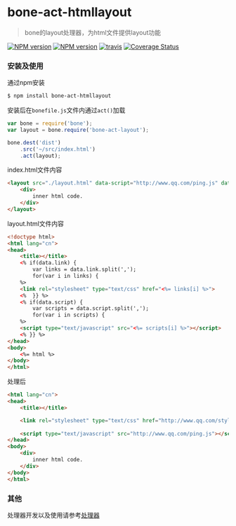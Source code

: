 # bone-act-htmllayout
> bone的layout处理器，为html文件提供layout功能

[![NPM version](https://img.shields.io/npm/v/bone-act-htmllayout.svg?style=flat)](https://npmjs.org/package/bone-act-htmllayout) [![NPM version](https://img.shields.io/npm/dm/bone-act-htmllayout.svg?style=flat)](https://npmjs.org/package/bone-act-htmllayout) [![travis](https://api.travis-ci.org/wyicwx/bone-act-htmllayout.png)](https://travis-ci.org/wyicwx/bone-act-htmllayout) 
[![Coverage Status](https://coveralls.io/repos/wyicwx/bone-act-htmllayout/badge.png?branch=master)](https://coveralls.io/r/wyicwx/bone-act-htmllayout?branch=master)

### 安装及使用

通过npm安装

```sh
$ npm install bone-act-htmllayout 
```

安装后在`bonefile.js`文件内通过`act()`加载

```js
var bone = require('bone');
var layout = bone.require('bone-act-layout');

bone.dest('dist')
	.src('~/src/index.html')
	.act(layout);
```

index.html文件内容
```html
<layout src="./layout.html" data-script="http://www.qq.com/ping.js" data-link="http://www.qq.com/style.css">
    <div>
        inner html code.
    </div>
</layout>
```

layout.html文件内容
```html
<!doctype html>
<html lang="cn">
<head>
    <title></title>
    <% if(data.link) { 
        var links = data.link.split(',');
        for(var i in links) { 
    %>
    <link rel="stylesheet" type="text/css" href="<%= links[i] %>">
    <%  }} %>
    <% if(data.script) { 
        var scripts = data.script.split(',');
        for(var i in scripts) {
    %>
    <script type="text/javascript" src="<%= scripts[i] %>"></script>
    <% }} %>
</head>
<body>
    <%= html %>
</body>
</html>
```

处理后
```html
<html lang="cn">
<head>
    <title></title>

    <link rel="stylesheet" type="text/css" href="http://www.qq.com/style.css">
   
    <script type="text/javascript" src="http://www.qq.com/ping.js"></script>
</head>
<body>
    <div>
        inner html code.
    </div>
</body>
</html>
```

### 其他

处理器开发以及使用请参考[处理器](https://github.com/wyicwx/bone/blob/master/docs/plugin.md)
